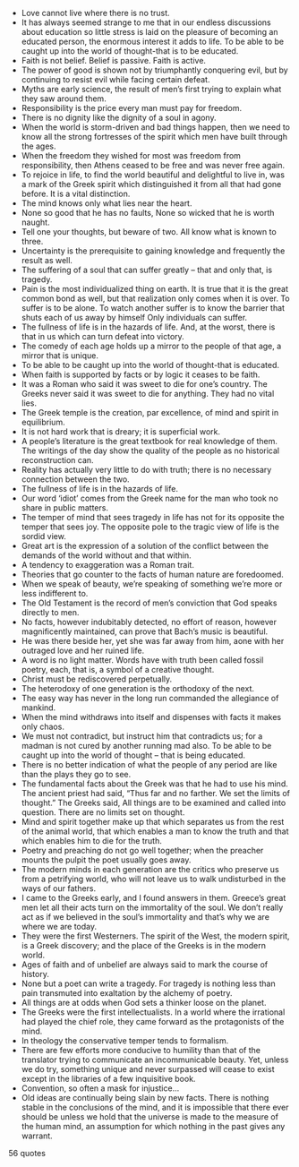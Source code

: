  - Love cannot live where there is no trust.
 - It has always seemed strange to me that in our endless discussions about education so little stress is laid on the pleasure of becoming an educated person, the enormous interest it adds to life. To be able to be caught up into the world of thought-that is to be educated.
 - Faith is not belief. Belief is passive. Faith is active.
 - The power of good is shown not by triumphantly conquering evil, but by continuing to resist evil while facing certain defeat.
 - Myths are early science, the result of men’s first trying to explain what they saw around them.
 - Responsibility is the price every man must pay for freedom.
 - There is no dignity like the dignity of a soul in agony.
 - When the world is storm-driven and bad things happen, then we need to know all the strong fortresses of the spirit which men have built through the ages.
 - When the freedom they wished for most was freedom from responsibility, then Athens ceased to be free and was never free again.
 - To rejoice in life, to find the world beautiful and delightful to live in, was a mark of the Greek spirit which distinguished it from all that had gone before. It is a vital distinction.
 - The mind knows only what lies near the heart.
 - None so good that he has no faults, None so wicked that he is worth naught.
 - Tell one your thoughts, but beware of two. All know what is known to three.
 - Uncertainty is the prerequisite to gaining knowledge and frequently the result as well.
 - The suffering of a soul that can suffer greatly – that and only that, is tragedy.
 - Pain is the most individualized thing on earth. It is true that it is the great common bond as well, but that realization only comes when it is over. To suffer is to be alone. To watch another suffer is to know the barrier that shuts each of us away by himself Only individuals can suffer.
 - The fullness of life is in the hazards of life. And, at the worst, there is that in us which can turn defeat into victory.
 - The comedy of each age holds up a mirror to the people of that age, a mirror that is unique.
 - To be able to be caught up into the world of thought-that is educated.
 - When faith is supported by facts or by logic it ceases to be faith.
 - It was a Roman who said it was sweet to die for one’s country. The Greeks never said it was sweet to die for anything. They had no vital lies.
 - The Greek temple is the creation, par excellence, of mind and spirit in equilibrium.
 - It is not hard work that is dreary; it is superficial work.
 - A people’s literature is the great textbook for real knowledge of them. The writings of the day show the quality of the people as no historical reconstruction can.
 - Reality has actually very little to do with truth; there is no necessary connection between the two.
 - The fullness of life is in the hazards of life.
 - Our word ‘idiot’ comes from the Greek name for the man who took no share in public matters.
 - The temper of mind that sees tragedy in life has not for its opposite the temper that sees joy. The opposite pole to the tragic view of life is the sordid view.
 - Great art is the expression of a solution of the conflict between the demands of the world without and that within.
 - A tendency to exaggeration was a Roman trait.
 - Theories that go counter to the facts of human nature are foredoomed.
 - When we speak of beauty, we’re speaking of something we’re more or less indifferent to.
 - The Old Testament is the record of men’s conviction that God speaks directly to men.
 - No facts, however indubitably detected, no effort of reason, however magnificently maintained, can prove that Bach’s music is beautiful.
 - He was there beside her, yet she was far away from him, aone with her outraged love and her ruined life.
 - A word is no light matter. Words have with truth been called fossil poetry, each, that is, a symbol of a creative thought.
 - Christ must be rediscovered perpetually.
 - The heterodoxy of one generation is the orthodoxy of the next.
 - The easy way has never in the long run commanded the allegiance of mankind.
 - When the mind withdraws into itself and dispenses with facts it makes only chaos.
 - We must not contradict, but instruct him that contradicts us; for a madman is not cured by another running mad also. To be able to be caught up into the world of thought – that is being educated.
 - There is no better indication of what the people of any period are like than the plays they go to see.
 - The fundamental facts about the Greek was that he had to use his mind. The ancient priest had said, “Thus far and no farther. We set the limits of thought.” The Greeks said, All things are to be examined and called into question. There are no limits set on thought.
 - Mind and spirit together make up that which separates us from the rest of the animal world, that which enables a man to know the truth and that which enables him to die for the truth.
 - Poetry and preaching do not go well together; when the preacher mounts the pulpit the poet usually goes away.
 - The modern minds in each generation are the critics who preserve us from a petrifying world, who will not leave us to walk undisturbed in the ways of our fathers.
 - I came to the Greeks early, and I found answers in them. Greece’s great men let all their acts turn on the immortality of the soul. We don’t really act as if we believed in the soul’s immortality and that’s why we are where we are today.
 - They were the first Westerners. The spirit of the West, the modern spirit, is a Greek discovery; and the place of the Greeks is in the modern world.
 - Ages of faith and of unbelief are always said to mark the course of history.
 - None but a poet can write a tragedy. For tragedy is nothing less than pain transmuted into exaltation by the alchemy of poetry.
 - All things are at odds when God sets a thinker loose on the planet.
 - The Greeks were the first intellectualists. In a world where the irrational had played the chief role, they came forward as the protagonists of the mind.
 - In theology the conservative temper tends to formalism.
 - There are few efforts more conducive to humility than that of the translator trying to communicate an incommunicable beauty. Yet, unless we do try, something unique and never surpassed will cease to exist except in the libraries of a few inquisitive book.
 - Convention, so often a mask for injustice...
 - Old ideas are continually being slain by new facts. There is nothing stable in the conclusions of the mind, and it is impossible that there ever should be unless we hold that the universe is made to the measure of the human mind, an assumption for which nothing in the past gives any warrant.

56 quotes